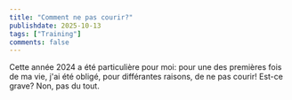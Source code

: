 ```yaml
---
title: "Comment ne pas courir?"
publishdate: 2025-10-13
tags: ["Training"]
comments: false
---
```


Cette année 2024 a été particulière pour moi: pour une des premières fois de ma vie, j'ai été obligé, pour différantes raisons, de ne pas courir! Est-ce grave? Non, pas du tout.